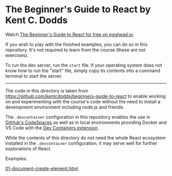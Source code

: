 # The Beginner's Guide to React by Kent C. Dodds

Watch [The Beginner's Guide to React for free on egghead.io](https://kcd.im/beginner-react).

If you wish to play with the finished examples, you can do so in this repository. It's not required to learn from the course (these are not exercises).

To run the dev server, run the `start` file. If your operating system does not know how to run the "start" file, simply copy its contents into a command terminal to start the server.

---

The code in this directory is taken from https://github.com/kentcdodds/beginners-guide-to-react to enable working on and experimenting with the course's code without the need to install a development environment including node.js and friends. 

The `.devcontainer` configuration in this repository enables the use in [GitHub's CodeSpaces](https://github.com/features/codespaces) as well as in local environments providing Docker and VS Code with the [Dev Containers extension](https://marketplace.visualstudio.com/items?itemName=ms-vscode-remote.remote-containers).

While the contents of this directory do not need the whole React ecosystem installed in the `.devcontainer` configuration, it may serve well for further explorations of React.

Examples:

[01-document-create-element.html](./01-document-create-element.html)